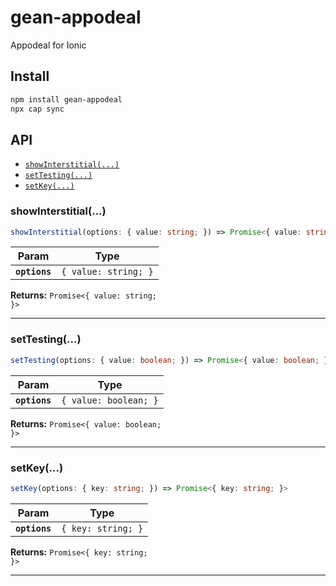 # gean-appodeal

Appodeal for Ionic

## Install

```bash
npm install gean-appodeal
npx cap sync
```

## API

<docgen-index>

* [`showInterstitial(...)`](#showinterstitial)
* [`setTesting(...)`](#settesting)
* [`setKey(...)`](#setkey)

</docgen-index>

<docgen-api>
<!--Update the source file JSDoc comments and rerun docgen to update the docs below-->

### showInterstitial(...)

```typescript
showInterstitial(options: { value: string; }) => Promise<{ value: string; }>
```

| Param         | Type                            |
| ------------- | ------------------------------- |
| **`options`** | <code>{ value: string; }</code> |

**Returns:** <code>Promise&lt;{ value: string; }&gt;</code>

--------------------


### setTesting(...)

```typescript
setTesting(options: { value: boolean; }) => Promise<{ value: boolean; }>
```

| Param         | Type                             |
| ------------- | -------------------------------- |
| **`options`** | <code>{ value: boolean; }</code> |

**Returns:** <code>Promise&lt;{ value: boolean; }&gt;</code>

--------------------


### setKey(...)

```typescript
setKey(options: { key: string; }) => Promise<{ key: string; }>
```

| Param         | Type                          |
| ------------- | ----------------------------- |
| **`options`** | <code>{ key: string; }</code> |

**Returns:** <code>Promise&lt;{ key: string; }&gt;</code>

--------------------

</docgen-api>
